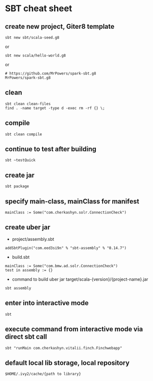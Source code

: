 # SBT cheat sheet
## create new project, Giter8 template 
```
sbt new sbt/scala-seed.g8
```
or
```
sbt new scala/hello-world.g8
```
or 
```
# https://github.com/MrPowers/spark-sbt.g8
MrPowers/spark-sbt.g8
```

## clean 
```
sbt clean clean-files
find . -name target -type d -exec rm -rf {} \;
```

## compile
```
sbt clean compile
```

## continue to test after building
```
sbt ~testQuick
```

## create jar
```
sbt package
```

## specify main-class, mainClass for manifest
```
mainClass := Some("com.cherkashyn.solr.ConnectionCheck")
```

## create uber jar
* project/assembly.sbt
```
addSbtPlugin("com.eed3si9n" % "sbt-assembly" % "0.14.7")
```
* build.sbt
```
mainClass := Some("com.bmw.ad.solr.ConnectionCheck")
test in assembly := {}
```
* command to build uber jar target/scala-{version}/{project-name}.jar
```
sbt assembly
```

## enter into interactive mode
```
sbt
```

## execute command from interactive mode via direct sbt call
```
sbt "runMain com.cherkashyn.vitalii.finch.Finchwebapp"
```


## default local lib storage, local repository
```
$HOME/.ivy2/cache/{path to library}
```
